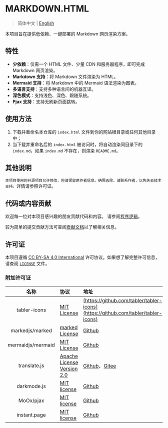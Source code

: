 # MARKDOWN.HTML

> 简体中文 | [English](README_EN.md)

本项目旨在提供低依赖、一键部署的 Markdown 网页渲染方案。

## 特性

- **少依赖**：仅需一个 HTML 文件、少量 CDN 和服务器程序，即可完成 Markdown 网页渲染。
- **Markdown 支持**：将 Markdown 文件渲染为 HTML。
- **Mermaid 支持**：将 Markdown 中的 Mermaid 语法渲染为图表。
- **多语言支持**：支持多种语言间的机器互译。
- **深色模式**：支持浅色、深色、跟随系统。
- **Pjax 支持**：支持无刷新页面跳转。

## 使用方法

1. 下载并重命名本仓库的 `index.html` 文件到你的网站根目录或任何其他目录中；
2. 当下载并重命名后的 `index.html` 被访问时，将自动渲染同目录下的 `index.md`，如果 `index.md` 不存在，则渲染 `README.md`。

## 其他说明

`本项目使用的开源项目允许修改，但请保留原作者信息。确需去除，请联系作者，以免失去技术支持。`详情请参照许可证。

## 代码或内容贡献

欢迎每一位对本项目感兴趣的朋友贡献代码和内容。
请参阅[程序逻辑](doc/logic.md)。

较为简单的提交贡献方法可查阅[贡献文档](CONTRIBUTING.md)以了解相关信息。

## 许可证

本项目遵循 [CC BY-SA 4.0 International](https://creativecommons.org/licenses/by-sa/4.0/) 许可协议。如果想了解完整许可信息，请查阅 [`LICENSE`](LICENSE) 文件。

### 附加许可证

|名称|协议|地址|
|:-:|:--|:--|
|tabler-icons|[MIT License](//mit-license.org)|[https://github.com/tabler/tabler-icons](https://github.com/tabler/tabler-icons)|
|markedjs/marked|[marked License](https://github.com/markedjs/marked/blob/master/LICENSE.md)|[Github](https://github.com/markedjs/marked)|
|mermaidjs/mermaid|[MIT License](https://github.com/mermaid-js/mermaid/blob/develop/LICENSE)|[Github](https://github.com/mermaid-js/mermaid)|
|translate.js|[Apache License Version 2.0](http://www.apache.org/licenses/LICENSE-2.0)|[Github](https://github.com/xnx3/translate)、[Gitee](https://gitee.com/mail_osc/translate)|
|darkmode.js|[MIT license](//mit-license.org)|[Github](https://github.com/sandoche/Darkmode.js)|
|MoOx/pjax|[MIT license](//mit-license.org)|[Github](https://github.com/MoOx/pjax)|
|instant.page|[MIT license](//mit-license.org)|[Github](https://github.com/instantpage/instant.page)|
